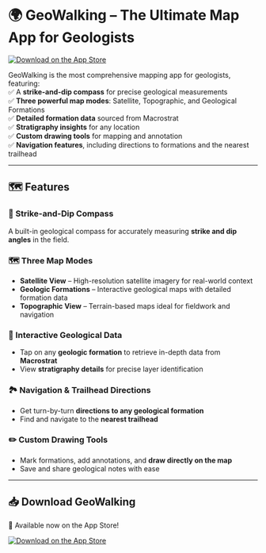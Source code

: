 # 🌍 GeoWalking – The Ultimate Map App for Geologists  

[![Download on the App Store](https://img.shields.io/badge/App_Store-Download-blue?style=for-the-badge&logo=apple)](https://apps.apple.com/us/app/geowalking/id6738331931)  

GeoWalking is the most comprehensive mapping app for geologists, featuring:  
✅ A **strike-and-dip compass** for precise geological measurements  
✅ **Three powerful map modes**: Satellite, Topographic, and Geological Formations  
✅ **Detailed formation data** sourced from Macrostrat  
✅ **Stratigraphy insights** for any location  
✅ **Custom drawing tools** for mapping and annotation  
✅ **Navigation features**, including directions to formations and the nearest trailhead  

---

## 🗺️ Features  

### 🧭 Strike-and-Dip Compass  
A built-in geological compass for accurately measuring **strike and dip angles** in the field.  

### 🗺️ Three Map Modes  
- **Satellite View** – High-resolution satellite imagery for real-world context  
- **Geologic Formations** – Interactive geological maps with detailed formation data  
- **Topographic View** – Terrain-based maps ideal for fieldwork and navigation  

### 📌 Interactive Geological Data  
- Tap on any **geologic formation** to retrieve in-depth data from **Macrostrat**  
- View **stratigraphy details** for precise layer identification  

### 🏞️ Navigation & Trailhead Directions  
- Get turn-by-turn **directions to any geological formation**  
- Find and navigate to the **nearest trailhead**  

### ✏️ Custom Drawing Tools  
- Mark formations, add annotations, and **draw directly on the map**  
- Save and share geological notes with ease  

---

## 📥 Download GeoWalking  
🚀 Available now on the App Store!  

[![Download on the App Store](https://img.shields.io/badge/App_Store-Download-blue?style=for-the-badge&logo=apple)](https://apps.apple.com/us/app/geowalking/id6738331931)  
